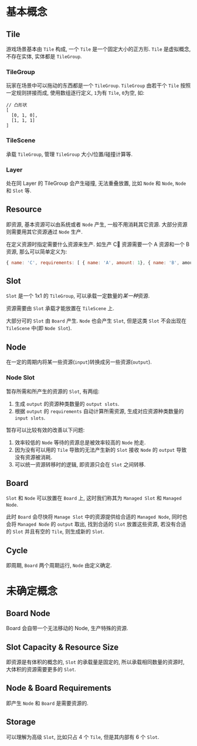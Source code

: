 # 基本概念

## Tile

游戏场景基本由 `Tile` 构成, 一个 `Tile` 是一个固定大小的正方形. `Tile` 是虚拟概念, 不存在实体, 实体都是 `TileGroup`.

### TileGroup

玩家在场景中可以拖动的东西都是一个 `TileGroup`.
`TileGroup` 由若干个 `Tile` 按照一定规则拼接而成, 使用数组逐行定义, `1`为有 `Tile`, `0`为空, 如:

```
// 凸形状
[
  [0, 1, 0],
  [1, 1, 1]
]
```

### TileScene

承载 `TileGroup`, 管理 `TileGroup` 大小/位置/碰撞计算等.

### Layer

处在同 Layer 的 TileGroup 会产生碰撞, 无法重叠放置, 比如 `Node` 和 `Node`, `Node` 和 `Slot` 等.

## Resource

即资源, 基本资源可以由系统或者 `Node` 产生, 一般不用消耗其它资源. 大部分资源则需要用其它资源通过 `Node` 生产.

在定义资源时指定需要什么资源来生产. 如生产 C 资源需要一个 A 资源和一个 B 资源, 那么可以简单定义为:

```javascript
{ name: 'C', requirements: [ { name: 'A', amount: 1}, { name: 'B', amount 1} ] }
```

## Slot

`Slot` 是一个 1x1 的 `TileGroup`, 可以承载一定数量的*某一种*资源.

资源需要由 `Slot` 承载才能放置在 `TileScene` 上.

大部分可的 `Slot` 由 `Board` 产生. `Node` 也会产生 `Slot`, 但是这类 `Slot` 不会出现在 `TileScene` 中(即 `Node Slot`).

## Node

在一定的周期内将某一些资源(`input`)转换成另一些资源(`output`).

### Node Slot

暂存所需和所产生的资源的 `Slot`, 有两组:

1. 生成 `output` 的资源种类数量的 `output slots`.
1. 根据 `output` 的 `requirements` 自动计算所需资源, 生成对应资源种类数量的 `input slots`.

暂存可以比较有效的改善以下问题:

1. 效率较低的 `Node` 等待的资源总是被效率较高的 `Node` 抢走.
1. 因为没有可以用的 `Tile` 导致的无法产生新的 `Slot` 接收 `Node` 的 `output` 导致没有资源被消耗.
1. 可以统一资源转移时的逻辑, 即资源只会在 `Slot` 之间转移.

## Board

`Slot` 和 `Node` 可以放置在 `Board` 上, 这时我们称其为 `Managed Slot` 和 `Managed Node`.

此时 `Board` 会尽快将 `Manage Slot` 中的资源提供给合适的 `Managed Node`, 同时也会将 `Managed Node` 的 `output` 取出, 找到合适的 `Slot` 放置这些资源, 若没有合适的 `Slot` 并且有空的 `Tile`, 则生成新的 `Slot`.

## Cycle

即周期, `Board` 两个周期运行, `Node` 由定义确定.

# 未确定概念

## Board Node

Board 会自带一个无法移动的 Node, 生产特殊的资源.

## Slot Capacity & Resource Size

即资源是有体积的概念的, `Slot` 的承载量是固定的, 所以承载相同数量的资源时, 大体积的资源需要更多的 `Slot`.

## Node & Board Requirements

即产生 `Node` 和 `Board` 是需要资源的.

## Storage

可以理解为高级 `Slot`, 比如只占 4 个 `Tile`, 但是其内部有 6 个 `Slot`.
